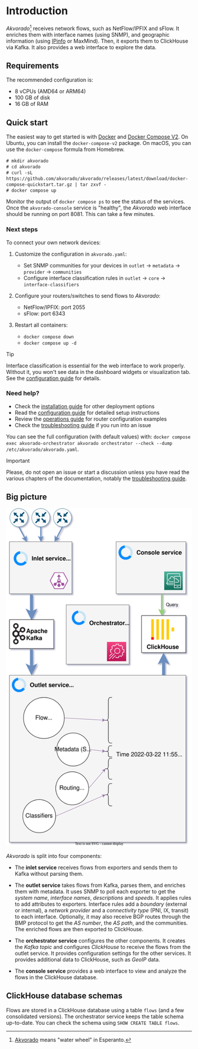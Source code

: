 # Introduction

*Akvorado*[^name] receives network flows, such as NetFlow/IPFIX and sFlow. It enriches
them with interface names (using SNMP), and geographic information (using
[IPinfo](https://ipinfo.io/) or MaxMind). Then, it exports them to ClickHouse via
Kafka. It also provides a web interface to explore the data.

[^name]: [Akvorado][] means "water wheel" in Esperanto.

[Akvorado]: https://eo.wikipedia.org/wiki/Akvorado

## Requirements

The recommended configuration is:

- 8 vCPUs (AMD64 or ARM64)
- 100 GB of disk
- 16 GB of RAM

## Quick start

The easiest way to get started is with
[Docker](https://docs.docker.com/get-docker) and [Docker Compose
V2](https://docs.docker.com/compose/install/). On Ubuntu, you can
install the `docker-compose-v2` package. On macOS, you can use the
`docker-compose` formula from Homebrew.

```console
# mkdir akvorado
# cd akvorado
# curl -sL https://github.com/akvorado/akvorado/releases/latest/download/docker-compose-quickstart.tar.gz | tar zxvf -
# docker compose up
```

Monitor the output of `docker compose ps` to see the status of the services.
Once the `akvorado-console` service is "healthy", the *Akvorado* web interface
should be running on port 8081. This can take a few minutes.

### Next steps

To connect your own network devices:

1. Customize the configuration in `akvorado.yaml`:
   - Set SNMP communities for your devices in `outlet` → `metadata` → `provider` → `communities`
   - Configure interface classification rules in `outlet` → `core` → `interface-classifiers`

1. Configure your routers/switches to send flows to *Akvorado*:
   - NetFlow/IPFIX: port 2055
   - sFlow: port 6343
   
1. Restart all containers:
   - `docker compose down`
   - `docker compose up -d`

> [!TIP]
> Interface classification is essential for the web interface to work properly.
> Without it, you won't see data in the dashboard widgets or visualization tab.
> See the [configuration guide](02-configuration.md#classification) for details.

### Need help?

- Check the [installation guide](01-install.md) for other deployment options
- Read the [configuration guide](02-configuration.md) for detailed setup instructions
- Review the [operations guide](04-operations.md) for router configuration examples
- Check the [troubleshooting guide](05-troubleshooting.md) if you run into an issue

You can see the full configuration (with default values) with:
`docker compose exec akvorado-orchestrator akvorado orchestrator
--check --dump /etc/akvorado/akvorado.yaml`.

> [!IMPORTANT]
> Please, do not open an issue or start a discussion unless you have read the
> various chapters of the documentation, notably the [troubleshooting
> guide](05-troubleshooting.md).

## Big picture

![General design](design.svg)

*Akvorado* is split into four components:

- The **inlet service** receives flows from exporters and sends them to Kafka
  without parsing them.

- The **outlet service** takes flows from Kafka, parses them, and enriches them
  with metadata. It uses SNMP to poll each exporter to get the *system name*,
  *interface names*, *descriptions* and *speeds*. It applies rules to add
  attributes to exporters. Interface rules add a *boundary* (external or
  internal), a *network provider* and a *connectivity type* (PNI, IX, transit)
  to each interface. Optionally, it may also receive BGP routes through the BMP
  protocol to get the *AS number*, the *AS path*, and the communities. The
  enriched flows are then exported to ClickHouse.

- The **orchestrator service** configures the other components. It creates the
  *Kafka topic* and configures *ClickHouse* to receive the flows from the outlet
  service. It provides configuration settings for the other services. It
  provides additional data to ClickHouse, such as *GeoIP* data.

- The **console service** provides a web interface to view and analyze the flows
  in the ClickHouse database.

## ClickHouse database schemas

Flows are stored in a ClickHouse database using a table `flows` (and a
few consolidated versions). The orchestrator service keeps the table
schema up-to-date. You can check the schema using `SHOW CREATE TABLE
flows`.
